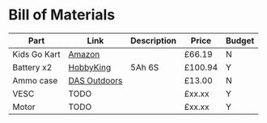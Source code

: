 # Bill of Materials

|Part|Link|Description|Price|Budget|
|----|----|-----------|-----|------|
|Kids Go Kart|[Amazon](https://www.amazon.co.uk/gp/product/B075TCZW9D)||£66.19|N|
|Battery x2|[HobbyKing](https://hobbyking.com/en_us/turnigy-5000mah-6s-20c-lipo-pack-w-xt-90.html)|5Ah 6S|£100.94|Y|
|Ammo case|[DAS Outdoors](https://dasoutdoors.co.uk/products/30-cal-ammo-box)||£13.00|N|
|VESC|TODO||£xx.xx|Y|
|Motor|TODO||£xx.xx|Y|
